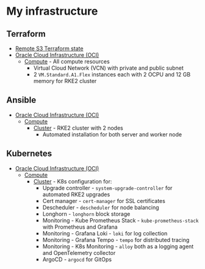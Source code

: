 # My infrastructure

## Terraform

- [Remote S3 Terraform state](./terraform/remote-state)
- [Oracle Cloud Infrastructure (OCI)](./terraform/oci/)
  - [Compute](./terraform/oci/compute) - All compute resources
    - Virtual Cloud Network (VCN) with private and public subnet
    - 2 `VM.Standard.A1.Flex` instances each with 2 OCPU and 12 GB memory for RKE2 cluster

## Ansible

- [Oracle Cloud Infrastructure (OCI)](./ansible/oci/)
  - [Compute](./ansible/oci/compute)
    - [Cluster](./ansible/oci/compute/cluster) - RKE2 cluster with 2 nodes
      - Automated installation for both server and worker node

## Kubernetes

- [Oracle Cloud Infrastructure (OCI)](./kubernetes/oci/)
  - [Compute](./kubernetes/oci/compute)
    - [Cluster](./kubernetes/oci/compute/cluster) - K8s configuration for:
      - Upgrade controller - `system-upgrade-controller` for automated RKE2 upgrades
      - Cert manager - `cert-manager` for SSL certificates
      - Descheduler - `descheduler` for node balancing
      - Longhorn - `longhorn` block storage
      - Monitoring - Kube Prometheus Stack - `kube-prometheus-stack` with Prometheus and Grafana
      - Monitoring - Grafana Loki - `loki` for log collection
      - Monitoring - Grafana Tempo - `tempo` for distributed tracing
      - Monitoring - K8s Monitoring - `alloy` both as a logging agent and OpenTelemetry collector
      - ArgoCD - `argocd` for GitOps
